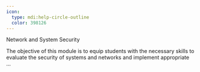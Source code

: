 ```yaml
---
icon:
  type: mdi:help-circle-outline
  color: 398126
---
```

Network and System Security

The objective of this module is to equip students with the necessary skills to evaluate the security of systems and networks and implement appropriate ... 
